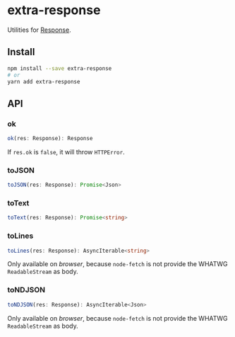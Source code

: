 # extra-response

Utilities for [Response](https://developer.mozilla.org/en-US/docs/Web/API/Response).

## Install

```sh
npm install --save extra-response
# or
yarn add extra-response
```

## API

### ok

```ts
ok(res: Response): Response
```

If `res.ok` is `false`, it will throw `HTTPError`.

### toJSON

```ts
toJSON(res: Response): Promise<Json>
```

### toText

```ts
toText(res: Response): Promise<string>
```

### toLines

```ts
toLines(res: Response): AsyncIterable<string>
```

Only available on *browser*, because `node-fetch` is not provide the WHATWG `ReadableStream` as body.

### toNDJSON

```ts
toNDJSON(res: Response): AsyncIterable<Json>
```

Only available on *browser*, because `node-fetch` is not provide the WHATWG `ReadableStream` as body.
